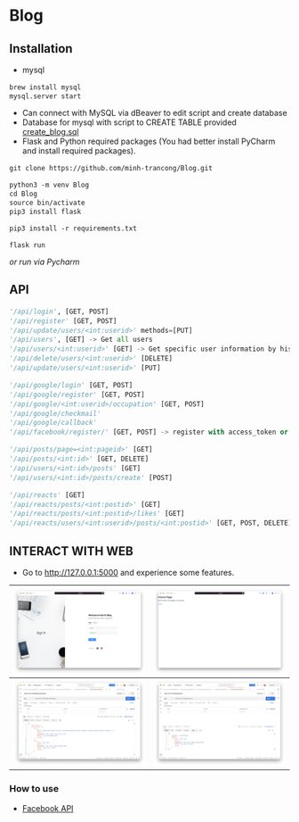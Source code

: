 # Blog
## Installation

- mysql

```shell
brew install mysql
mysql.server start
```

- Can connect with MySQL via dBeaver to edit script and create database
- Database for mysql with script to CREATE TABLE provided [create_blog.sql](./create_blog.sql)
- Flask and Python required packages (You had better install PyCharm and install required packages).

```shell
git clone https://github.com/minh-trancong/Blog.git
```

```shell
python3 -m venv Blog
cd Blog
source bin/activate
pip3 install flask
```

```shell
pip3 install -r requirements.txt
```

```shell
flask run
```

*or run via Pycharm*

## API

```python
'/api/login', [GET, POST]
'/api/register' [GET, POST]
'/api/update/users/<int:userid>' methods=[PUT]
'/api/users', [GET] -> Get all users
'/api/users/<int:userid>' [GET] -> Get specific user information by his/her id
'/api/delete/users/<int:userid>' [DELETE]
'/api/update/users/<int:userid>' [PUT]
```

```python
'/api/google/login' [GET, POST]
'/api/google/register' [GET, POST]
'/api/google/<int:userid>/occupation' [GET, POST]
'/api/google/checkmail'
'/api/google/callback'
'/api/facebook/register/' [GET, POST] -> register with access_token or login if exists
```

```python
'/api/posts/page=<int:pageid>' [GET]
'/api/posts/<int:id>' [GET, DELETE]
'/api/users/<int:id>/posts' [GET]
'/api/users/<int:id>/posts/create' [POST]
```

```python
'/api/reacts' [GET]
'/api/reacts/posts/<int:postid>' [GET]
'/api/reacts/posts/<int:postid>/likes' [GET]
'/api/reacts/users/<int:userid>/posts/<int:postid>' [GET, POST, DELETE]
```

## INTERACT WITH WEB

- Go to http://127.0.0.1:5000 and experience some features.

| ![image-20220719084707341](pic/image-20220719084707341.png) | ![image-20220719084700084](pic/image-20220719084700084.png) |
| ----------------------------------------------------------- | ----------------------------------------------------------- |
| ![image-20220719085359163](pic/image-20220719085359163.png) | ![image-20220719085215612](pic/image-20220719085215612.png) |

### How to use

- [Facebook API](./How%20to%20use/Facebook%20API)


